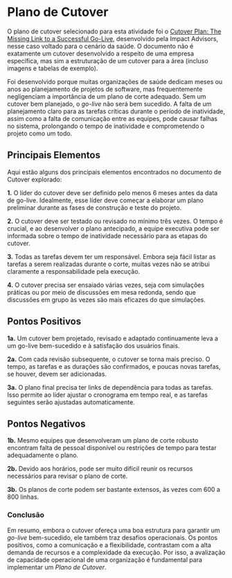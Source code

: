 # Plano de Cutover

O plano de cutover selecionado para esta atividade foi o [Cutover Plan: The	Missing	Link to a Successful Go-Live](https://www.impact-advisors.com/wp-content/uploads/2022/09/IA-Cutover-Plan-White-Paper-2016-05-FINAL.pdf), desenvolvido pela Impact Advisors, nesse caso voltado para o cenário da saúde. O documento não é exatamente um cutover desenvolvido a respeito de uma empresa específica, mas sim a estruturação de um cutover para a área (incluso imagens e tabelas de exemplo).

Foi desenvolvido porque muitas organizações de saúde dedicam meses ou anos ao planejamento de projetos de software, mas frequentemente negligenciam a importância de um plano de corte adequado. Sem um cutover bem planejado, o *go-live* não será bem sucedido. A falta de um planejamento claro para as tarefas críticas durante o período de inatividade, assim como a falta de comunicação entre as equipes, pode causar falhas no sistema, prolongando o tempo de inatividade e comprometendo o projeto como um todo.

## Principais Elementos
Aqui estão alguns dos principais elementos encontrados no documento de Cutover explorado:

**1.** 
O líder do cutover deve ser definido pelo menos 6 meses antes da data de go-live. Idealmente, esse líder deve começar a elaborar um plano preliminar durante as fases de construção e teste do projeto.

**2.**
O cutover deve ser testado ou revisado no mínimo três vezes. O tempo é crucial, e ao desenvolver o plano antecipado, a equipe executiva pode ser informada sobre o tempo de inatividade necessário para as etapas do cutover.

**3.** 
Todas as tarefas devem ter um responsável. Embora seja fácil listar as tarefas a serem realizadas durante o corte, muitas vezes não se atribui claramente a responsabilidade pela execução.

**4.** 
O cutover precisa ser ensaiado várias vezes, seja com simulações práticas ou por meio de discussões em mesa redonda, sendo que discussões em grupo às vezes são mais eficazes do que simulações.


## Pontos Positivos

**1a.** 
Um cutover bem projetado, revisado e adaptado continuamente leva a um go-live bem-sucedido e à satisfação dos usuários finais.

**2a.**
Com cada revisão subsequente, o cutover se torna mais preciso. O tempo, as tarefas e as durações são confirmados, e poucas novas tarefas, se houver, devem ser adicionadas.

**3a.** 
O plano final precisa ter links de dependência para todas as tarefas. Isso permite ao líder ajustar o cronograma em tempo real, e as tarefas seguintes serão ajustadas automaticamente.

## Pontos Negativos

**1b.** 
Mesmo equipes que desenvolveram um plano de corte robusto encontram falta de pessoal disponível ou restrições de tempo para testar adequadamente o plano.

**2b.** 
Devido aos horários, pode ser muito difícil reunir os recursos necessários para revisar o plano de corte.

**3b.** 
Os planos de corte podem ser bastante extensos, às vezes com 600 a 800 linhas.

### Conclusão
Em resumo, embora o cutover ofereça uma boa estrutura para garantir um *go-live* bem-sucedido, ele também traz desafios operacionais. Os pontos positivos, como a comunicação e a flexibilidade, contrastam com a alta demanda de recursos e a complexidade da execução. Por isso, a avalização de capacidade operacional de uma organização é fundamental para implementar um *Plano de Cutover*.
